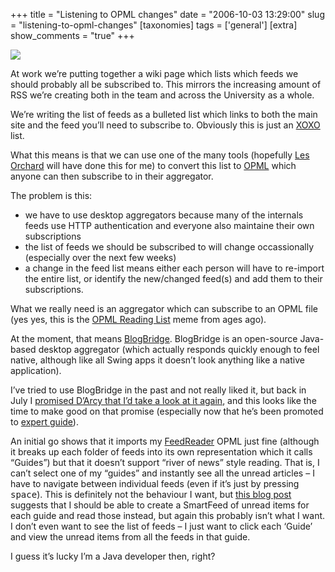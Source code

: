 +++
title = "Listening to OPML changes"
date = "2006-10-03 13:29:00"
slug = "listening-to-opml-changes"
[taxonomies]
tags = ['general']
[extra]
show_comments = "true"
+++

![](http://philwilson.org/images/opml-icon-64x64.png)

At work we’re putting together a wiki page which lists which feeds we should probably all be subscribed to. This mirrors the increasing amount of RSS we’re creating both in the team and across the University as a whole.

We’re writing the list of feeds as a bulleted list which links to both the main site and the feed you’ll need to subscribe to. Obviously this is just an [XOXO](http://microformats.org/wiki/xoxo) list.

What this means is that we can use one of the many tools (hopefully [Les Orchard](http://decafbad.com/blog/2005/12/01/feedrolls-in-xoxo-from-opml-via-xslt-and-url-line-magic) will have done this for me) to convert this list to [OPML](http://www.opml.org) which anyone can then subscribe to in their aggregator.

The problem is this:

- we have to use desktop aggregators because many of the internals feeds use HTTP authentication and everyone also maintaine their own subscriptions
- the list of feeds we should be subscribed to will change occassionally (especially over the next few weeks)
- a change in the feed list means either each person will have to re-import the entire list, or identify the new/changed feed(s) and add them to their subscriptions.

What we really need is an aggregator which can subscribe to an OPML file (yes yes, this is the [OPML Reading List](http://www.google.co.uk/search?q=opml%20reading%20list) meme from ages ago).

At the moment, that means [BlogBridge](http://www.blogbridge.com/). BlogBridge is an open-source Java-based desktop aggregator (which actually responds quickly enough to feel native, although like all Swing apps it doesn’t look anything like a native application).

I’ve tried to use BlogBridge in the past and not really liked it, but back in July I [promised D’Arcy that I’d take a look at it again](http://philwilson.org/blog/2006/07/i-need-new-aggregator.html), and this looks like the time to make good on that promise (especially now that he’s been promoted to [expert guide](http://www.blogbridge.com/archives/2006/09/a_new_expert_gu.php)).

An initial go shows that it imports my [FeedReader](http://www.feedreader.com) OPML just fine (although it breaks up each folder of feeds into its own representation which it calls “Guides”) but that it doesn’t support “river of news” style reading. That is, I can’t select one of my “guides” and instantly see all the unread articles – I have to navigate between individual feeds (even if it’s just by pressing <kbd>space</kbd>). This is definitely not the behaviour I want, but [this blog post](http://www.blogbridge.com/archives/2006/01/river_of_news.php) suggests that I should be able to create a SmartFeed of unread items for each guide and read those instead, but again this probably isn’t what I want. I don’t even want to see the list of feeds – I just want to click each ‘Guide’ and view the unread items from all the feeds in that guide.

I guess it’s lucky I’m a Java developer then, right?

